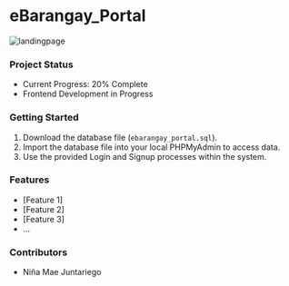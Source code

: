 # eBarangay_Portal

![landingpage](https://github.com/nyangvaldez13/eBarangay_Portal/assets/122779622/544bfb79-e5a2-4d25-ba73-216dc00a7575)

### Project Status
- Current Progress: 20% Complete
- Frontend Development in Progress

### Getting Started
1. Download the database file (`ebarangay_portal.sql`).
2. Import the database file into your local PHPMyAdmin to access data.
3. Use the provided Login and Signup processes within the system.

### Features
- [Feature 1]
- [Feature 2]
- [Feature 3]
- ...

### Contributors
- Niña Mae Juntariego
